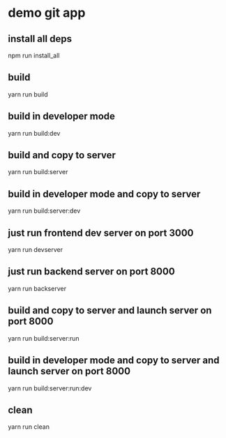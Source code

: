 # demo git app

## install all deps

npm run install_all

## build

yarn run build

## build in developer mode

yarn run build:dev

## build and copy to server

yarn run build:server

## build in developer mode and copy to server

yarn run build:server:dev

## just run frontend dev server on port 3000

yarn run devserver

## just run backend server on port 8000

yarn run backserver

## build and copy to server and launch server on port 8000

yarn run build:server:run

## build in developer mode and copy to server and launch server on port 8000

yarn run build:server:run:dev

## clean

yarn run clean
